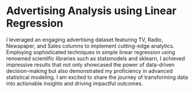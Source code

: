 # Advertising Analysis using Linear Regression

I leveraged an engaging advertising dataset featuring TV, Radio, Newspaper, and Sales columns to implement cutting-edge analytics. Employing sophisticated techniques in simple linear regression using renowned scientific libraries such as statsmodels and sklearn, I achieved impressive results that not only showcased the power of data-driven decision-making but also demonstrated my proficiency in advanced statistical modeling. I am excited to share the journey of transforming data into actionable insights and driving impactful outcomes.
